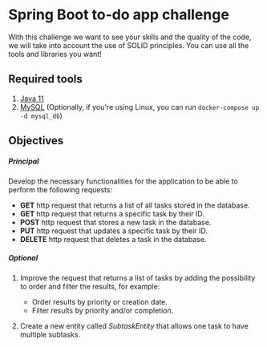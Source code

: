 # Spring Boot to-do app challenge

With this challenge we want to see your skills and the quality of the code, we will take into account the use of SOLID principles. You can use all the tools and libraries you want!


## Required tools

1. [Java 11](https://adoptopenjdk.net/)
2. [MySQL](https://dev.mysql.com/downloads/mysql/)
(Optionally, if you're using Linux, you can run `docker-compose up -d mysql_db`)

## Objectives

##### Principal

Develop the necessary functionalities for the application to be able to perform the following requests:

- **GET** http request that returns a list of all tasks stored in the database.
- **GET** http request that returns a specific task by their ID.
- **POST** http request that stores a new task in the database.
- **PUT** http request that updates a specific task by their ID.
- **DELETE** http request that deletes a task in the database.

##### Optional

1. Improve the request that returns a list of tasks by adding the possibility to order and filter the results, for example:

    - Order results by priority or creation date.
    - Filter results by priority and/or completion.
    
2. Create a new entity called *SubtaskEntity* that allows one task to have multiple subtasks.
